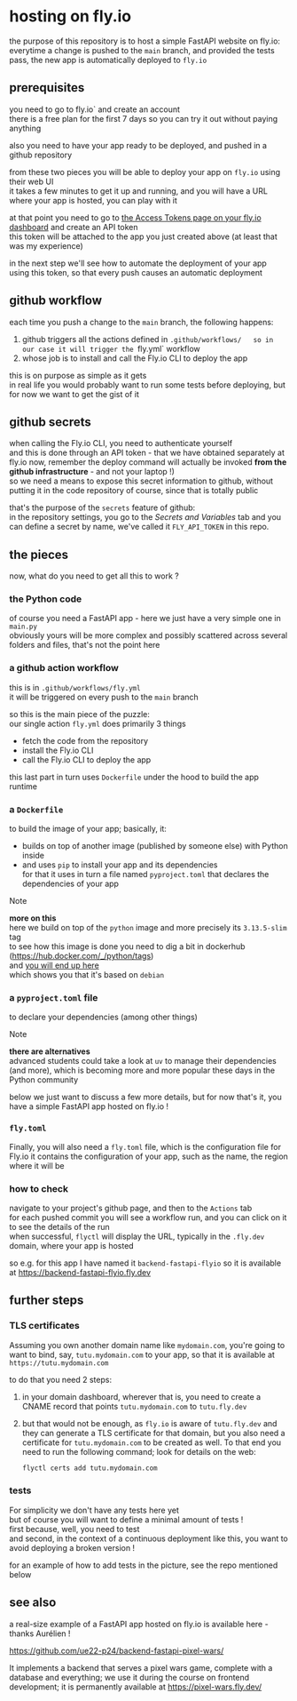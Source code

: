 # hosting on fly.io

the purpose of this repository is to host a simple FastAPI website on fly.io:  
everytime a change is pushed to the `main` branch, and provided the tests pass,
the new app is automatically deployed to `fly.io`

## prerequisites

you need to go to fly.io` and create an account  
there is a free plan for the first 7 days so you can try it out without
  paying anything

also you need to have your app ready to be deployed, and pushed in a github repository

from these two pieces you will be able to deploy your app on `fly.io` using their web UI  
it takes a few minutes to get it up and running, and you will have a URL
  where your app is hosted, you can play with it

at that point you need to go to [the Access Tokens page on your fly.io
dashboard](`https://fly.io/tokens/create`) and create an API token  
this token will be attached to the app you just created above (at least that was my experience)

in the next step we'll see how to automate the deployment of your app
  using this token, so that every push causes an automatic deployment

## github workflow

each time you push a change to the `main` branch, the following happens:

1. github triggers all the actions defined in `.github/workflows/  
   so in our case it will trigger the `fly.yml` workflow
2. whose job is to install and call the Fly.io CLI to deploy the app

this is on purpose as simple as it gets  
in real life you would probably want to run some tests before deploying, but for
now we want to get the gist of it

## github secrets

when calling the Fly.io CLI, you need to authenticate yourself  
and this is done through an API token - that we have obtained separately at fly.io
now, remember the deploy command will actually be invoked **from the github infrastructure** - and not your laptop !)  
so we need a means to expose this secret information to github, without putting it in the code repository of course, since that is totally public

that's the purpose of the `secrets` feature of github:  
in the repository settings, you go to the *Secrets and Variables* tab and you can define a secret by name, we've called it `FLY_API_TOKEN` in this repo.

## the pieces

now, what do you need to get all this to work ?

### the Python code

of course you need a FastAPI app - here we just have a very simple one in `main.py`  
obviously yours will be more complex and possibly scattered across several
  folders and files, that's not the point here

### a github action workflow

this is in `.github/workflows/fly.yml`  
it will be triggered on every push to the `main` branch

so this is the main piece of the puzzle:  
our single action `fly.yml` does primarily 3 things

- fetch the code from the repository
- install the Fly.io CLI
- call the Fly.io CLI to deploy the app

this last part in turn uses `Dockerfile` under the hood to build the app runtime

### a `Dockerfile`

to build the image of your app; basically, it:

- builds on top of another image (published by someone else) with Python inside
- and uses `pip` to install your app and its dependencies  
  for that it uses in turn a file named `pyproject.toml` that declares the dependencies of your app

> [!NOTE]
> **more on this**  
> here we build on top of the `python` image and more precisely its `3.13.5-slim` tag  
> to see how this image is done you need to dig a bit in dockerhub (https://hub.docker.com/_/python/tags)  
> and [you will end up here](https://hub.docker.com/layers/library/python/3.13.5-slim/images/sha256-8bc85201ccb77449e1c0ec24b5caeaf343a3842da11c3a6921afc5c196170791)  
> which shows you that it's based on `debian`

### a `pyproject.toml` file

to declare your dependencies (among other things)

> [!NOTE]
> **there are alternatives**  
> advanced students could take a look at `uv` to manage their dependencies (and more), which is becoming more and more popular these days in the Python community

below we just want to discuss a few more details,
but for now that's it, you have a simple FastAPI app hosted on fly.io !

### `fly.toml`

Finally, you will also need a `fly.toml` file, which is the configuration file for Fly.io
it contains the configuration of your app, such as the name, the region where it will be

### how to check

navigate to your project's github page, and then to the `Actions` tab  
for each pushed commit you will see a workflow run, and you can click on it to see the details of the run  
when successful, `flyctl` will display the URL, typically in the `.fly.dev` domain, where your app is hosted

so e.g. for this app I have named it `backend-fastapi-flyio` so it is available at https://backend-fastapi-flyio.fly.dev

## further steps

### TLS certificates

Assuming you own another domain name like `mydomain.com`, you're going to want to bind, say,
`tutu.mydomain.com` to your app, so that it is available at `https://tutu.mydomain.com`

to do that you need 2 steps:

1. in your domain dashboard, wherever that is, you need to create a CNAME record
   that points `tutu.mydomain.com` to `tutu.fly.dev`
2. but that would not be enough, as `fly.io` is aware of `tutu.fly.dev` and they can generate a TLS certificate for that domain, but you also need a certificate for `tutu.mydomain.com` to be created as well. To that end you need to run the following command; look for details on the web:

   ```bash
   flyctl certs add tutu.mydomain.com
   ```

### tests

For simplicity we don't have any tests here yet  
but of course you will want to define a minimal amount of tests !  
first because, well, you need to test  
and second, in the context of a continuous deployment like this, you want to avoid deploying a broken version !

for an example of how to add tests in the picture, see the repo mentioned below

## see also

a real-size example of a FastAPI app hosted on fly.io is available here - thanks Aurélien !

https://github.com/ue22-p24/backend-fastapi-pixel-wars/

It implements a backend that serves a pixel wars game, complete with a database and
everything; we use it during the course on frontend development; it is permanently available at
https://pixel-wars.fly.dev/
